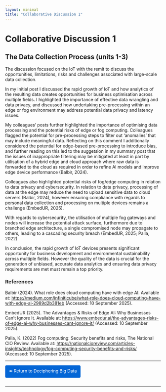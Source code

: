 ```yaml
---
layout: minimal
title: "Collaborative Discussion 1"
---
```



# Collaborative Discussion 1


## The Data Collection Process (units 1-3)

The discussion focused on the IoT with the remit to discuss the opportunities, limitations, risks and challenges associated with large-scale data collection.  

In my initial post I discussed the rapid growth of IoT and how analytics of the resulting data creates opportunities for business optimisation across multiple fields.  I highlighted the importance of effective data wrangling and data privacy, and discussed how undertaking pre-processing within an edge or fog environment may address potential data privacy and latency issues.

My colleagues’ posts further highlighted the importance of optimising data processing and the potential risks of edge or fog computing.  Colleagues flagged the potential for pre-processing steps to filter out ‘anomalies’ that may include meaningful data.  Reflecting on this comment I additionally considered the potential for edge-based pre-processing to introduce bias, and further reading on this led to the suggetsion in my summary post that the issues of inappropriate filtering may be  mitigated at least in part by utilisation of a hybrid edge and cloud approach where raw data is forwarded to the cloud as required in order to refine AI models and improve edge device performance (Balbir, 2024). 

Colleagues also highlighted potential risks of fog/edge computing in relation to data privacy and cybersecurity.  In relation to data privacy, processing of data at the edge may reduce the need to upload sensitive data to cloud servers (Balbir, 2024), however ensuring compliance with regards to personal data collection and processing on multiple devices remains a challenge (EmbedUR, 2025). 

With regards to cybersecurity, the utilisation of multiple fog gateways and nodes will increase the potential attack surface, furthermore due to branched edge architecture, a single compromised node may propagate to others, leading to a cascading security breach (EmbedUR, 2025; Palla, 2022)

In conclusion, the rapid growth of IoT devices presents significant opportunity for business development and environmental sustainability across multiple fields. However the quality of the data is crucial for the generation of unbiased, accurate data analytics and ensuring data privacy requirements are met must remain a top priority.

### References

Balbir (2024). What role does cloud computing have with edge AI. Available at: https://medium.com/infiniticube/what-role-does-cloud-computing-have-with-edge-ai-2989d2b381eb (Accessed: 10 September 2025).

EmbedUR (2025). The Advantages & Risks of Edge AI: Why Businesses Can’t Ignore It. Available at: https://www.embedur.ai/the-advantages-risks-of-edge-ai-why-businesses-cant-ignore-it/ (Accessed: 10 September 2025).

Palla, K. (2022) Fog computing: Security benefits and risks, The National CIO Review. Available at: https://nationalcioreview.com/articles-insights/technology/fog-computing-security-benefits-and-risks/ (Accessed: 10 September 2025).


<hr>

<a href="https://sjackson-ds25.github.io/DecipheringBigData/Landing%20page.html" style="display:inline-block; padding:8px 12px; background-color:#0366d6; color:white; text-decoration:none; border-radius:4px; margin-bottom:1em;">⬅️ Return to Deciphering Big Data</a>

<hr>

